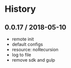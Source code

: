 # History

## 0.0.17 / 2018-05-10
- remote init
- default configs
- resource: noRecursion
- log to file
- remove sdk and gulp
